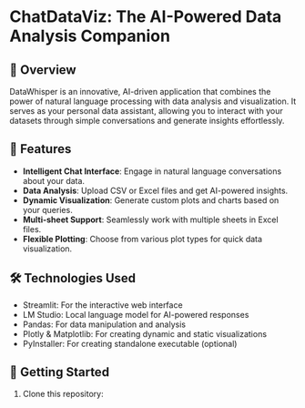 # ChatDataViz: The AI-Powered Data Analysis Companion

## 🌟 Overview

DataWhisper is an innovative, AI-driven application that combines the power of natural language processing with data analysis and visualization. It serves as your personal data assistant, allowing you to interact with your datasets through simple conversations and generate insights effortlessly.

## 🚀 Features

- **Intelligent Chat Interface**: Engage in natural language conversations about your data.
- **Data Analysis**: Upload CSV or Excel files and get AI-powered insights.
- **Dynamic Visualization**: Generate custom plots and charts based on your queries.
- **Multi-sheet Support**: Seamlessly work with multiple sheets in Excel files.
- **Flexible Plotting**: Choose from various plot types for quick data visualization.

## 🛠️ Technologies Used

- Streamlit: For the interactive web interface
- LM Studio: Local language model for AI-powered responses
- Pandas: For data manipulation and analysis
- Plotly & Matplotlib: For creating dynamic and static visualizations
- PyInstaller: For creating standalone executable (optional)

## 🏁 Getting Started

1. Clone this repository:
